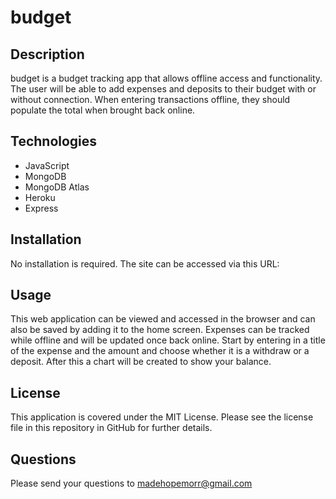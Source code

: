# budget

## Description
budget is a budget tracking app that allows offline access and functionality. The user will be able to add expenses and deposits to their budget with or without connection. When entering transactions offline, they should populate the total when brought back online.

## Technologies
- JavaScript
- MongoDB
- MongoDB Atlas
- Heroku
- Express

## Installation
No installation is required. The site can be accessed via this URL: 

## Usage
This web application can be viewed and accessed in the browser and can also be saved by adding it to the home screen. Expenses can be tracked while offline and will be updated once back online. Start by entering in a title of the expense and the amount and choose whether it is a withdraw or a deposit. After this a chart will be created to show your balance.

## License
This application is covered under the MIT License. Please see the license file in this repository in GitHub for further details.

## Questions
Please send your questions to madehopemorr@gmail.com